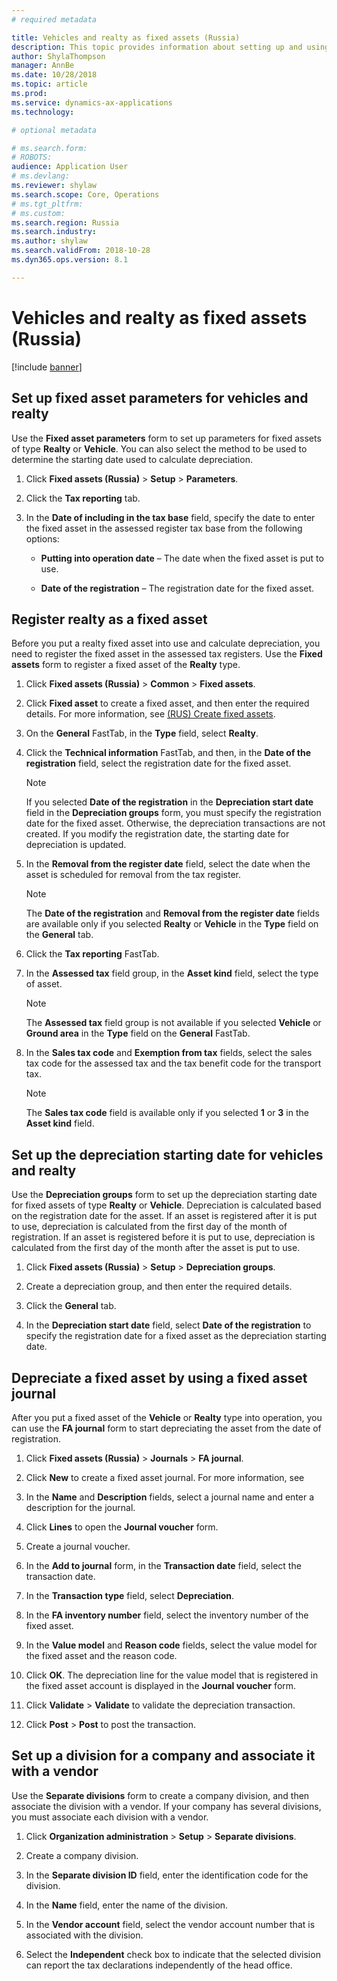 ```yaml
---
# required metadata

title: Vehicles and realty as fixed assets (Russia)
description: This topic provides information about setting up and using vehicles and realty as fixed assets for Russia.
author: ShylaThompson
manager: AnnBe
ms.date: 10/28/2018
ms.topic: article
ms.prod: 
ms.service: dynamics-ax-applications
ms.technology: 

# optional metadata

# ms.search.form: 
# ROBOTS: 
audience: Application User
# ms.devlang: 
ms.reviewer: shylaw
ms.search.scope: Core, Operations
# ms.tgt_pltfrm: 
# ms.custom: 
ms.search.region: Russia
ms.search.industry: 
ms.author: shylaw
ms.search.validFrom: 2018-10-28
ms.dyn365.ops.version: 8.1

---
```


# Vehicles and realty as fixed assets (Russia)

[!include [banner](../includes/banner.md)]

## Set up fixed asset parameters for vehicles and realty 

Use the **Fixed asset parameters** form to set up parameters for fixed assets of type **Realty** or **Vehicle**. You can also select the method to be used to determine the starting date used to calculate depreciation.

1.  Click **Fixed assets (Russia)** \> **Setup** \> **Parameters**.

2.  Click the **Tax reporting** tab.

3.  In the **Date of including in the tax base** field, specify the date to enter the fixed asset in the assessed register tax base from the following options:
    
      - **Putting into operation date** – The date when the fixed asset is put to use.
    
      - **Date of the registration** – The registration date for the fixed asset.
      
## Register realty as a fixed asset 

Before you put a realty fixed asset into use and calculate depreciation, you need to register the fixed asset in the assessed tax registers. Use the **Fixed assets** form to register a fixed asset of the **Realty** type.

1.  Click **Fixed assets (Russia)** \> **Common** \> **Fixed assets**.

2.  Click **Fixed asset** to create a fixed asset, and then enter the required details. For more information, see [(RUS) Create fixed assets](rus-create-fixed-assets.md).

3.  On the **General** FastTab, in the **Type** field, select **Realty**.

4.  Click the **Technical information** FastTab, and then, in the **Date of the registration** field, select the registration date for the fixed asset.
    

    > [!NOTE]
    > <P>If you selected <STRONG>Date of the registration</STRONG> in the <STRONG>Depreciation start date</STRONG> field in the <STRONG>Depreciation groups</STRONG> form, you must specify the registration date for the fixed asset. Otherwise, the depreciation transactions are not created. If you modify the registration date, the starting date for depreciation is updated.</P>



5.  In the **Removal from the register date** field, select the date when the asset is scheduled for removal from the tax register.
    

    > [!NOTE]
    > <P>The <STRONG>Date of the registration</STRONG> and <STRONG>Removal from the register date</STRONG> fields are available only if you selected <STRONG>Realty</STRONG> or <STRONG>Vehicle</STRONG> in the <STRONG>Type</STRONG> field on the <STRONG>General</STRONG> tab.</P>



6.  Click the **Tax reporting** FastTab.

7.  In the **Assessed tax** field group, in the **Asset kind** field, select the type of asset.
    

    > [!NOTE]
    > <P>The <STRONG>Assessed tax</STRONG> field group is not available if you selected <STRONG>Vehicle</STRONG> or <STRONG>Ground area</STRONG> in the <STRONG>Type</STRONG> field on the <STRONG>General</STRONG> FastTab.</P>



8.  In the **Sales tax code** and **Exemption from tax** fields, select the sales tax code for the assessed tax and the tax benefit code for the transport tax.
    

    > [!NOTE]
    > <P>The <STRONG>Sales tax code</STRONG> field is available only if you selected <STRONG>1</STRONG> or <STRONG>3</STRONG> in the <STRONG>Asset kind</STRONG> field.</P>

## Set up the depreciation starting date for vehicles and realty 

Use the **Depreciation groups** form to set up the depreciation starting date for fixed assets of type **Realty** or **Vehicle**. Depreciation is calculated based on the registration date for the asset. If an asset is registered after it is put to use, depreciation is calculated from the first day of the month of registration. If an asset is registered before it is put to use, depreciation is calculated from the first day of the month after the asset is put to use.

1.  Click **Fixed assets (Russia)** \> **Setup** \> **Depreciation groups**.

2.  Create a depreciation group, and then enter the required details.

3.  Click the **General** tab.

4.  In the **Depreciation start date** field, select **Date of the registration** to specify the registration date for a fixed asset as the depreciation starting date.

## Depreciate a fixed asset by using a fixed asset journal 

After you put a fixed asset of the **Vehicle** or **Realty** type into operation, you can use the **FA journal** form to start depreciating the asset from the date of registration.

1.  Click **Fixed assets (Russia)** \> **Journals** \> **FA journal**.

2.  Click **New** to create a fixed asset journal. For more information, see

3.  In the **Name** and **Description** fields, select a journal name and enter a description for the journal.

4.  Click **Lines** to open the **Journal voucher** form.

5.  Create a journal voucher.

6.  In the **Add to journal** form, in the **Transaction date** field, select the transaction date.

7.  In the **Transaction type** field, select **Depreciation**.

8.  In the **FA inventory number** field, select the inventory number of the fixed asset.

9.  In the **Value model** and **Reason code** fields, select the value model for the fixed asset and the reason code.

10. Click **OK**. The depreciation line for the value model that is registered in the fixed asset account is displayed in the **Journal voucher** form.

11. Click **Validate** \> **Validate** to validate the depreciation transaction.

12. Click **Post** \> **Post** to post the transaction.

## Set up a division for a company and associate it with a vendor 

Use the **Separate divisions** form to create a company division, and then associate the division with a vendor. If your company has several divisions, you must associate each division with a vendor.

1.  Click **Organization administration** \> **Setup** \> **Separate divisions**.

2.  Create a company division.

3.  In the **Separate division ID** field, enter the identification code for the division.

4.  In the **Name** field, enter the name of the division.

5.  In the **Vendor account** field, select the vendor account number that is associated with the division.

6.  Select the **Independent** check box to indicate that the selected division can report the tax declarations independently of the head office.

